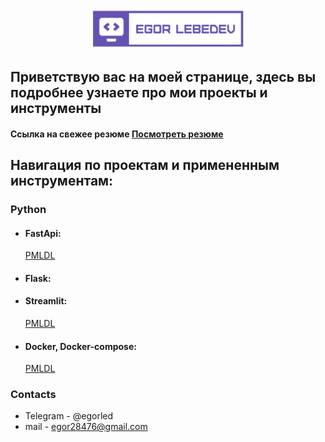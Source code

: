 <p align="center">

  <img width="50%" src="https://github.com/EgorLeb/EgorLeb/blob/main/EL.png">

</p>

## Приветствую вас на моей странице, здесь вы подробнее узнаете про мои проекты и инструменты
#### Ссылка на свежее резюме [Посмотреть резюме](https://github.com/EgorLeb/Resume/blob/main/%D0%9B%D0%B5%D0%B1%D0%B5%D0%B4%D0%B5%D0%B2%20%D0%A0%D0%B5%D0%B7%D1%8E%D0%BC%D0%B5%20v2.0.pdf)

## Навигация по проектам и примененным инструментам: 

### Python
* #### FastApi: 
  [PMLDL](https://github.com/EgorLeb/PMLDL)
* #### Flask:   
* #### Streamlit: 
  [PMLDL](https://github.com/EgorLeb/PMLDL)
* #### Docker, Docker-compose: 
  [PMLDL](https://github.com/EgorLeb/PMLDL)


### Contacts
* Telegram - @egorled
* mail - egor28476@gmail.com
